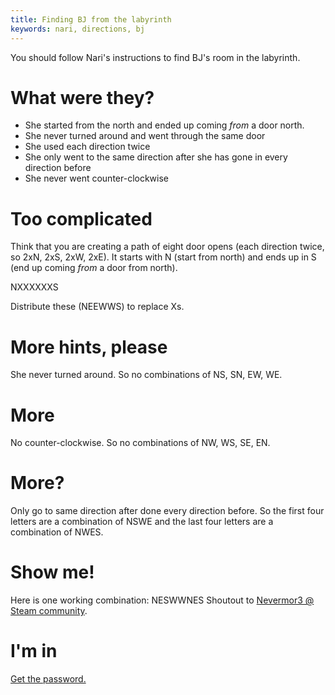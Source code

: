 ```yaml
---
title: Finding BJ from the labyrinth
keywords: nari, directions, bj
---
```


You should follow Nari's instructions to find BJ's room in the labyrinth.

# What were they?
 - She started from the north and ended up coming _from_ a door north.
 - She never turned around and went through the same door
 - She used each direction twice
 - She only went to the same direction after she has gone in every direction before
 - She never went counter-clockwise

# Too complicated
Think that you are creating a path of eight door opens (each direction twice, so 2xN, 2xS, 2xW, 2xE). It starts with N (start from north) and ends up in S (end up coming _from_ a door from north).

NXXXXXXS

Distribute these (NEEWWS) to replace Xs.

# More hints, please
She never turned around. So no combinations of NS, SN, EW, WE.

# More
No counter-clockwise. So no combinations of NW, WS, SE, EN.

# More?
Only go to same direction after done every direction before. So the first four letters are a combination of NSWE and the last four letters are a combination of NWES.

# Show me!
Here is one working combination: NESWWNES
Shoutout to [Nevermor3 @ Steam community](https://steamcommunity.com/app/1373430/discussions/0/3013431044287639076/#c3013431044289829046).

# I'm in
[Get the password.](015-bj.md)
